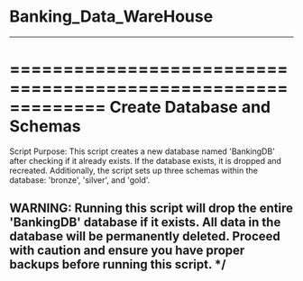 # Banking_Data_WareHouse
---
=============================================================
Create Database and Schemas
=============================================================
Script Purpose:
    This script creates a new database named 'BankingDB' after checking if it already exists. 
    If the database exists, it is dropped and recreated. Additionally, the script sets up three schemas 
    within the database: 'bronze', 'silver', and 'gold'.
	
WARNING:
    Running this script will drop the entire 'BankingDB' database if it exists. 
    All data in the database will be permanently deleted. Proceed with caution 
    and ensure you have proper backups before running this script.
*/
---
